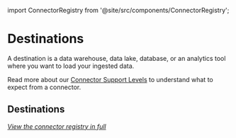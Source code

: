 import ConnectorRegistry from '@site/src/components/ConnectorRegistry';

# Destinations

A destination is a data warehouse, data lake, database, or an analytics tool where you want to load
your ingested data.

Read more about our [Connector Support Levels](/integrations/connector-support-levels) to understand
what to expect from a connector.

## Destinations

<ConnectorRegistry type="destination"/>

_[View the connector registry in full](/integrations)_
